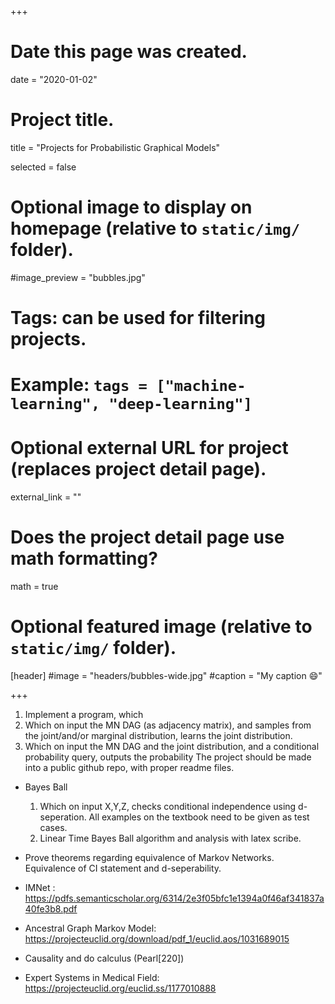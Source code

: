 +++
# Date this page was created.
date = "2020-01-02"

# Project title.
title = "Projects for Probabilistic Graphical Models"

selected = false


# Optional image to display on homepage (relative to `static/img/` folder).
#image_preview = "bubbles.jpg"

# Tags: can be used for filtering projects.
# Example: `tags = ["machine-learning", "deep-learning"]`

# Optional external URL for project (replaces project detail page).
external_link = ""

# Does the project detail page use math formatting?
math = true

# Optional featured image (relative to `static/img/` folder).
[header]
#image = "headers/bubbles-wide.jpg"
#caption = "My caption :smile:"

+++

1. Implement a program, which
  1. Which on input the MN DAG (as adjacency matrix), and samples from the joint/and/or marginal distribution, learns the joint distribution.
  2. Which on input the MN DAG and the joint distribution, and a conditional probability query, outputs the probability
  The project should be made into a public github repo, with proper readme files.

- Bayes Ball
  1. Which on input X,Y,Z, checks conditional independence using d-seperation.
  All examples on the textbook need to be given as test cases.
  2. Linear Time Bayes Ball algorithm and analysis with latex scribe.

- Prove theorems regarding equivalence of Markov Networks. Equivalence of CI statement and d-seperability.


- IMNet : https://pdfs.semanticscholar.org/6314/2e3f05bfc1e1394a0f46af341837a40fe3b8.pdf

- Ancestral Graph Markov Model: https://projecteuclid.org/download/pdf_1/euclid.aos/1031689015

- Causality and do calculus (Pearl[220])

- Expert Systems in Medical Field: https://projecteuclid.org/euclid.ss/1177010888